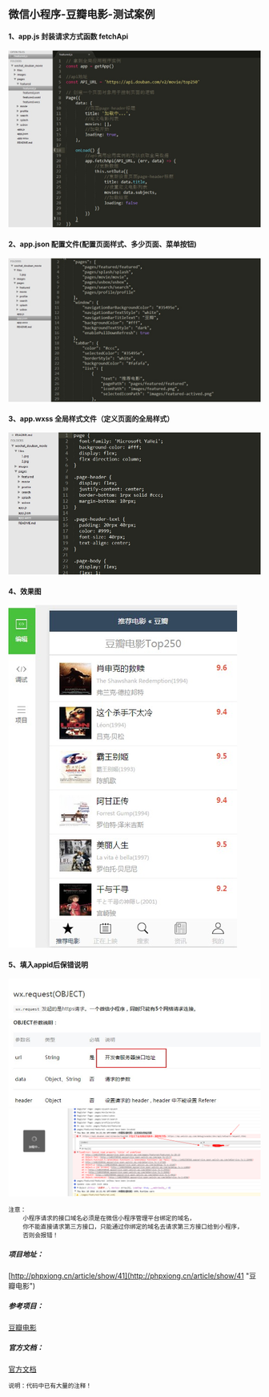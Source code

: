 ## 微信小程序-豆瓣电影-测试案例

#### 1、app.js 封装请求方式函数 fetchApi

![image](./files/1.jpg)

#### 2、app.json 配置文件(配置页面样式、多少页面、菜单按钮)
![image](./files/2.jpg)

#### 3、app.wxss 全局样式文件（定义页面的全局样式）
![image](./files/3.jpg)

#### 4、效果图
![image](./files/4.jpg)

#### 5、填入appid后保错说明
![image](./files/5.jpg)
![image](./files/6.png)
```
注意：
	小程序请求的接口域名必须是在微信小程序管理平台绑定的域名，
	你不能直接请求第三方接口，只能通过你绑定的域名去请求第三方接口给到小程序，
	否则会报错！
```
##### 项目地址：
[http://phpxiong.cn/article/show/41](http://phpxiong.cn/article/show/41 "豆瓣电影")

##### 参考项目：
[豆瓣电影](https://github.com/zce/weapp-demo/tree/backup "豆瓣电影")

##### 官方文档：
[官方文档](https://mp.weixin.qq.com/debug/wxadoc/dev/ "官方文档")

```
说明：代码中已有大量的注释！
```